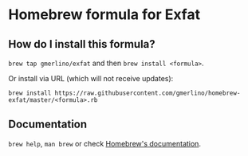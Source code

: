 # Homebrew formula for Exfat
## How do I install this formula?
`brew tap gmerlino/exfat` and then `brew install <formula>`.

Or install via URL (which will not receive updates):

```
brew install https://raw.githubusercontent.com/gmerlino/homebrew-exfat/master/<formula>.rb
```

## Documentation
`brew help`, `man brew` or check [Homebrew's documentation](https://github.com/Homebrew/brew/tree/master/share/doc/homebrew#readme).
